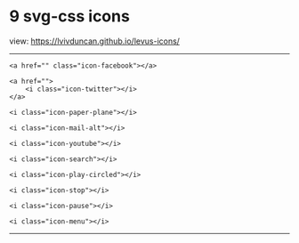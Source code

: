 # 9 svg-css icons

view: https://lvivduncan.github.io/levus-icons/


***
    <a href="" class="icon-facebook"></a>

    <a href="">
        <i class="icon-twitter"></i>
    </a>

    <i class="icon-paper-plane"></i>

    <i class="icon-mail-alt"></i>

    <i class="icon-youtube"></i>

    <i class="icon-search"></i>

    <i class="icon-play-circled"></i>

    <i class="icon-stop"></i>

    <i class="icon-pause"></i>

    <i class="icon-menu"></i>

***
